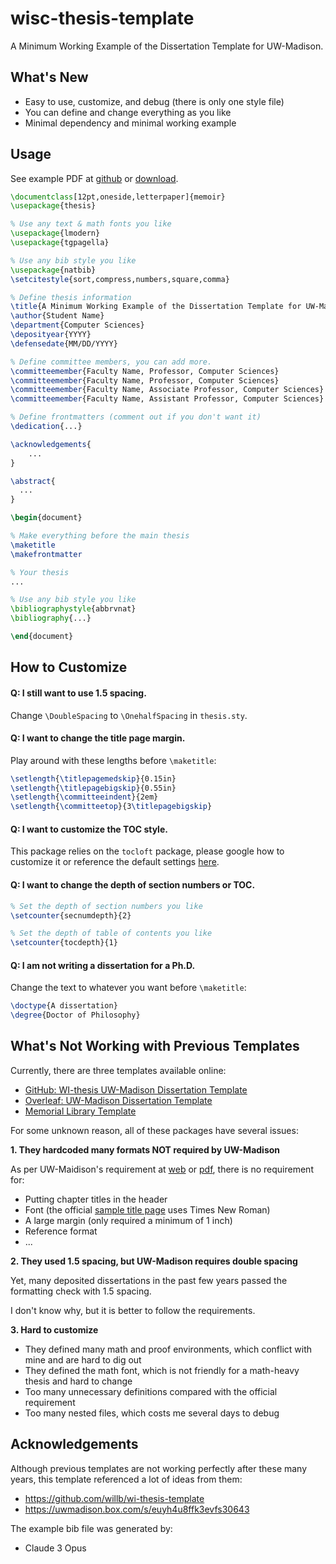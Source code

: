 # wisc-thesis-template
A Minimum Working Example of the Dissertation Template for UW-Madison.

## What's New

* Easy to use, customize, and debug (there is only one style file)
* You can define and change everything as you like
* Minimal dependency and minimal working example

## Usage

See example PDF at [github](./example.pdf) or [download](https://raw.githubusercontent.com/Lodour/wisc-thesis-template/main/example.pdf).

```latex
\documentclass[12pt,oneside,letterpaper]{memoir}
\usepackage{thesis}

% Use any text & math fonts you like
\usepackage{lmodern}
\usepackage{tgpagella}

% Use any bib style you like
\usepackage{natbib}
\setcitestyle{sort,compress,numbers,square,comma}

% Define thesis information
\title{A Minimum Working Example of the Dissertation Template for UW-Madison}
\author{Student Name}
\department{Computer Sciences}
\deposityear{YYYY}
\defensedate{MM/DD/YYYY}

% Define committee members, you can add more.
\committeemember{Faculty Name, Professor, Computer Sciences}
\committeemember{Faculty Name, Professor, Computer Sciences}
\committeemember{Faculty Name, Associate Professor, Computer Sciences}
\committeemember{Faculty Name, Assistant Professor, Computer Sciences}

% Define frontmatters (comment out if you don't want it)
\dedication{...}

\acknowledgements{
	...
}

\abstract{
  ...
}

\begin{document}

% Make everything before the main thesis
\maketitle
\makefrontmatter

% Your thesis
...

% Use any bib style you like
\bibliographystyle{abbrvnat}
\bibliography{...}

\end{document}
```

## How to Customize

#### Q: I still want to use 1.5 spacing.

Change `\DoubleSpacing` to `\OnehalfSpacing` in `thesis.sty`.

#### Q: I want to change the title page margin.

Play around with these lengths before `\maketitle`:
```latex
\setlength{\titlepagemedskip}{0.15in}
\setlength{\titlepagebigskip}{0.55in}
\setlength{\committeeindent}{2em}
\setlength{\committeetop}{3\titlepagebigskip}
```

#### Q: I want to customize the TOC style.

This package relies on the `tocloft` package, please google how to customize it or reference the default settings [here](https://github.com/Lodour/wisc-thesis-template/blob/74e0420eedca467042bf500e0c234f3fb8c8b917/thesis.sty#L204-L247).

#### Q: I want to change the depth of section numbers or TOC.

```latex
% Set the depth of section numbers you like
\setcounter{secnumdepth}{2}

% Set the depth of table of contents you like
\setcounter{tocdepth}{1}
```

#### Q: I am not writing a dissertation for a Ph.D.

Change the text to whatever you want before `\maketitle`:
```latex
\doctype{A dissertation}
\degree{Doctor of Philosophy}
```

## What's Not Working with Previous Templates

Currently, there are three templates available online:
* [GitHub: WI-thesis UW-Madison Dissertation Template](https://github.com/willb/wi-thesis-template)
* [Overleaf: UW-Madison Dissertation Template](https://www.overleaf.com/latex/templates/university-of-wisconsin-madison-dissertation-template/mcvftvhkknkz)
* [Memorial Library Template](https://uwmadison.box.com/s/euyh4u8ffk3evfs30643)

For some unknown reason, all of these packages have several issues:

**1. They hardcoded many formats NOT required by UW-Madison**

As per UW-Maidison's requirement at [web](https://grad.wisc.edu/current-students/doctoral-guide/) or [pdf](https://grad.wisc.edu/wp-content/uploads/sites/329/2023/04/Formatting-Requirements-for-your-Doctoral-Dissertation.pdf), there is no requirement for:
* Putting chapter titles in the header
* Font (the official [sample title page](https://grad.wisc.edu/wp-content/uploads/sites/329/2023/04/Sample-PhD-title-page-2024.pdf) uses Times New Roman)
* A large margin (only required a minimum of 1 inch)
* Reference format
* ...

**2. They used 1.5 spacing, but UW-Madison requires double spacing**

Yet, many deposited dissertations in the past few years passed the formatting check with 1.5 spacing.

I don't know why, but it is better to follow the requirements.

**3. Hard to customize**

* They defined many math and proof environments, which conflict with mine and are hard to dig out
* They defined the math font, which is not friendly for a math-heavy thesis and hard to change
* Too many unnecessary definitions compared with the official requirement
* Too many nested files, which costs me several days to debug


## Acknowledgements

Although previous templates are not working perfectly after these many years, this template referenced a lot of ideas from them:
* https://github.com/willb/wi-thesis-template
* https://uwmadison.box.com/s/euyh4u8ffk3evfs30643

The example bib file was generated by:
* Claude 3 Opus
